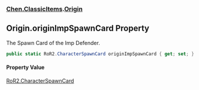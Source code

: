 
### [Chen.ClassicItems](./Chen-ClassicItems 'Chen.ClassicItems').[Origin](./Chen-ClassicItems-Origin 'Chen.ClassicItems.Origin')

## Origin.originImpSpawnCard Property
The Spawn Card of the Imp Defender.  
```csharp
public static RoR2.CharacterSpawnCard originImpSpawnCard { get; set; }
```

#### Property Value
[RoR2.CharacterSpawnCard](https://docs.microsoft.com/en-us/dotnet/api/RoR2.CharacterSpawnCard 'RoR2.CharacterSpawnCard')  
